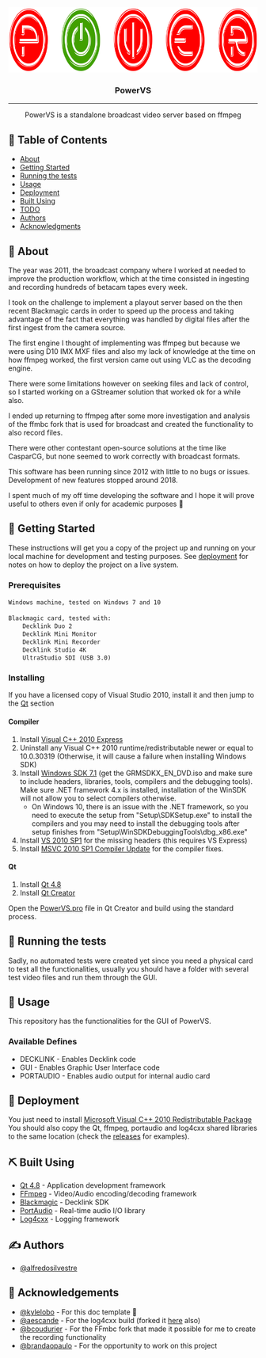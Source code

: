 <p align="center">
  <a href="" rel="noopener">
 <img width=821px height=132px src="docs/logo.png" alt="Project logo"></a>
</p>

<h3 align="center">PowerVS</h3>

---

<p align="center"> PowerVS is a standalone broadcast video server based on ffmpeg
    <br> 
</p>

## 📝 Table of Contents
- [About](#about)
- [Getting Started](#getting_started)
- [Running the tests](#tests)
- [Usage](#usage)
- [Deployment](#deployment)
- [Built Using](#built_using)
- [TODO](docs/TODO.md)
- [Authors](#authors)
- [Acknowledgments](#acknowledgement)

## 🧐 About <a name="about"></a>
The year was 2011, the broadcast company where I worked at needed to improve the production workflow, which at the time consisted in ingesting and recording hundreds of betacam tapes every week.

I took on the challenge to implement a playout server based on the then recent Blackmagic cards in order to speed up the process and taking advantage of the fact that everything was handled by digital files after the first ingest from the camera source.

The first engine I thought of implementing was ffmpeg but because we were using D10 IMX MXF files and also my lack of knowledge at the time on how ffmpeg worked, the first version came out using VLC as the decoding engine.

There were some limitations however on seeking files and lack of control, so I started working on a GStreamer solution that worked ok for a while also.

I ended up returning to ffmpeg after some more investigation and analysis of the ffmbc fork that is used for broadcast and created the functionality to also record files.

There were other contestant open-source solutions at the time like CasparCG, but none seemed to work correctly with broadcast formats.

This software has been running since 2012 with little to no bugs or issues. Development of new features stopped around 2018.

I spent much of my off time developing the software and I hope it will prove useful to others even if only for academic purposes :slightly_smiling_face:


## 🏁 Getting Started <a name="getting_started"></a>
These instructions will get you a copy of the project up and running on your local machine for development and testing purposes. See [deployment](#deployment) for notes on how to deploy the project on a live system.

### Prerequisites

```
Windows machine, tested on Windows 7 and 10

Blackmagic card, tested with:
	Decklink Duo 2
	Decklink Mini Monitor
	Decklink Mini Recorder
	Decklink Studio 4K
	UltraStudio SDI (USB 3.0)
```

### Installing
If you have a licensed copy of Visual Studio 2010, install it and then jump to the [Qt](#Qt) section

#### Compiler
 1. Install [Visual C++ 2010 Express](https://archive.org/download/vs-2010-express-1/VS2010Express1.iso)
 2. Uninstall any Visual C++ 2010 runtime/redistributable newer or equal to 10.0.30319 (Otherwise, it will cause a failure when installing Windows SDK)
 3. Install [Windows SDK 7.1](https://www.microsoft.com/en-us/download/details.aspx?id=8442) (get the GRMSDKX_EN_DVD.iso and make sure to include headers, libraries, tools, compilers and the debugging tools). Make sure .NET framework 4.x is installed, installation of the WinSDK will not allow you to select compilers otherwise.
	- On Windows 10, there is an issue with the .NET framework, so you need to execute the setup from "Setup\SDKSetup.exe" to install the compilers and you may need to install the debugging tools after setup finishes from "Setup\WinSDKDebuggingTools\dbg_x86.exe"
 4. Install [VS 2010 SP1](https://archive.org/download/vs-2010-sp-1dvd-1/VS2010SP1dvd1.iso) for the missing headers (this requires VS Express)
 5. Install [MSVC 2010 SP1 Compiler Update](https://www.microsoft.com/en-au/download/details.aspx?id=4422) for the compiler fixes.

#### Qt <a name="Qt"></a>
1. Install [Qt 4.8](https://download.qt.io/archive/qt/4.8/4.8.7/qt-opensource-windows-x86-vs2010-4.8.7.exe)
2. Install [Qt Creator](https://download.qt.io/official_releases/qtcreator/4.15/4.15.0/qt-creator-opensource-windows-x86_64-4.15.0.exe)

Open the [PowerVS.pro](https://github.com/alfredosilvestre/powervs/tree/master/PowerVS.pro) file in Qt Creator and build using the standard process.

## 🔧 Running the tests <a name="tests"></a>
Sadly, no automated tests were created yet since you need a physical card to test all the functionalities, usually you should have a folder with several test video files and run them through the GUI.

## 🎈 Usage <a name="usage"></a>
This repository has the functionalities for the GUI of PowerVS.

### Available Defines

* DECKLINK - Enables Decklink code
* GUI - Enables Graphic User Interface code
* PORTAUDIO - Enables audio output for internal audio card

## 🚀 Deployment <a name="deployment"></a>
You just need to install [Microsoft Visual C++ 2010 Redistributable Package](https://download.microsoft.com/download/1/6/5/165255E7-1014-4D0A-B094-B6A430A6BFFC/vcredist_x86.exe)
You should also copy the Qt, ffmpeg, portaudio and log4cxx shared libraries to the same location (check the [releases](https://github.com/alfredosilvestre/powervs/releases) for examples).

## ⛏️ Built Using <a name="built_using"></a>
- [Qt 4.8](https://doc.qt.io/archives/qt-4.8/index.html) - Application development framework
- [FFmpeg](https://www.ffmpeg.org/) - Video/Audio encoding/decoding framework
- [Blackmagic](https://www.blackmagicdesign.com/) - Decklink SDK
- [PortAudio](https://github.com/PortAudio/portaudio/) - Real-time audio I/O library
- [Log4cxx](https://logging.apache.org/log4cxx/) - Logging framework

## ✍️ Authors <a name="authors"></a>
- [@alfredosilvestre](https://github.com/alfredosilvestre)


## 🎉 Acknowledgements <a name="acknowledgement"></a>
- [@kylelobo](https://github.com/kylelobo) - For this doc template :slightly_smiling_face:
- [@aescande](https://github.com/aescande) - For the log4cxx build (forked it [here](https://github.com/alfredosilvestre/log4cxxWin32) also)
- [@bcoudurier](https://github.com/bcoudurier) - For the FFmbc fork that made it possible for me to create the recording functionality
- [@brandaopaulo](https://github.com/brandaopaulo) - For the opportunity to work on this project
